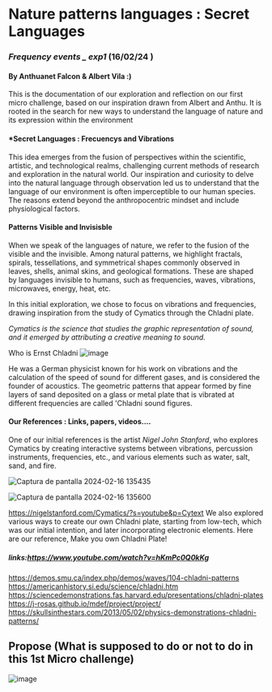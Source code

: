 #    Nature patterns languages : Secret Languages
### *Frequency events _ exp1* (16/02/24 )

#### By Anthuanet Falcon & Albert Vila :)



This is the documentation of our exploration and reflection on our first micro challenge, based on our inspiration drawn from Albert and Anthu. It is rooted in the search for new ways to understand the language of nature and its expression within the environment

#### *Secret Languages : Frecuencys and Vibrations 

This idea emerges from the fusion of perspectives within the scientific, artistic, and technological realms, challenging current methods of research and exploration in the natural world. Our inspiration and curiosity to delve into the natural language through observation led us to understand that the language of our environment is often imperceptible to our human species. The reasons extend beyond the anthropocentric mindset and include physiological factors.
#### Patterns Visible and Invisisble
When we speak of the languages of nature, we refer to the fusion of the visible and the invisible. Among natural patterns, we highlight fractals, spirals, tessellations, and symmetrical shapes commonly observed in leaves, shells, animal skins, and geological formations. These are shaped by languages invisible to humans, such as frequencies, waves, vibrations, microwaves, energy, heat, etc.

In this initial exploration, we chose to focus on vibrations and frequencies, drawing inspiration from the study of Cymatics through the Chladni plate.
 
*Cymatics is the science that studies the graphic representation of sound, and it emerged by attributing a creative meaning to sound.*

Who is Ernst Chladni
![image](https://hackmd.io/_uploads/H1Y-CAhip.png)

He was a German physicist known for his work on vibrations and the calculation of the speed of sound for different gases, and is considered the founder of acoustics. The geometric patterns that appear formed by fine layers of sand deposited on a glass or metal plate that is vibrated at different frequencies are called 'Chladni sound figures.


#### Our References : Links, papers, videos....

One of our initial references is the artist *Nigel John Stanford*, who explores Cymatics by creating interactive systems between vibrations, percussion instruments, frequencies, etc., and various elements such as water, salt, sand, and fire.

![Captura de pantalla 2024-02-16 135435](https://hackmd.io/_uploads/BJPrsAhjp.png)

![Captura de pantalla 2024-02-16 135600](https://hackmd.io/_uploads/Hk8tjA2ia.png)



https://nigelstanford.com/Cymatics/?s=youtube&p=Cytext
 We also explored various ways to create our own Chladni plate, starting from low-tech, which was our initial intention, and later incorporating electronic elements. Here are our reference, Make you own Chladni Plate! 
 
 ##### links:https://www.youtube.com/watch?v=hKmPc0Q0kKg
 https://demos.smu.ca/index.php/demos/waves/104-chladni-patterns
https://americanhistory.si.edu/science/chladni.htm
https://sciencedemonstrations.fas.harvard.edu/presentations/chladni-plates  
https://j-rosas.github.io/mdef/project/project/
https://skullsinthestars.com/2013/05/02/physics-demonstrations-chladni-patterns/

## Propose (What is supposed to do or not to do in this 1st Micro challenge)



![image](https://hackmd.io/_uploads/HJ3Zwkpo6.png)



 
